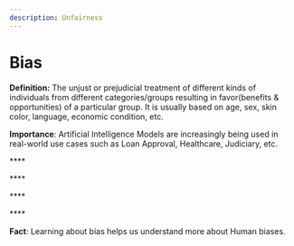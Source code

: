 ```yaml
---
description: Unfairness
---
```


# Bias

**Definition:** The unjust or prejudicial treatment of different kinds of individuals from different categories/groups resulting in favor\(benefits & opportunities\) of a particular group. It is usually based on age, sex, skin color, language, economic condition, etc. 

**Importance**: Artificial Intelligence Models are increasingly being used in real-world use cases such as Loan Approval, Healthcare, Judiciary, etc. 

\*\*\*\*

\*\*\*\*

\*\*\*\*

\*\*\*\*

**Fact**: Learning about bias helps us understand more about Human biases. 

